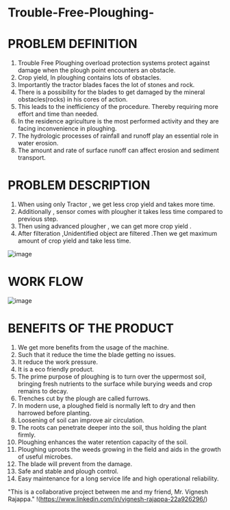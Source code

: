 # Trouble-Free-Ploughing-

# PROBLEM DEFINITION
  1. Trouble Free Ploughing overload protection systems protect against damage when the plough point encounters an obstacle.
  2. Crop yield, In ploughing contains lots of obstacles.
  3. Importantly the tractor blades faces the lot of stones and rock.
  4. There is a possibility for the blades to get damaged by the mineral obstacles(rocks) in his cores of action.
  5. This leads to the inefficiency of the procedure. Thereby requiring more effort and time than needed.
  6. In the residence agriculture is the most performed activity and they are facing inconvenience in ploughing.
  7. The hydrologic processes of rainfall and runoff play an essential role in water erosion. 
  8. The amount and rate of surface runoff can affect erosion and sediment transport.

# PROBLEM DESCRIPTION
  1. When using only Tractor , we get less crop yield and takes more time.
  2. Additionally , sensor comes with plougher it takes less time compared to previous step.
  3. Then using advanced plougher , we can get more crop yield .
  4. After filteration ,Unidentified object are filtered .Then we get maximum amount of crop yield and take less time.

![image](https://github.com/user-attachments/assets/a45b8ad8-fc1d-4be3-8f42-407a14460eab)

# WORK FLOW
![image](https://github.com/user-attachments/assets/4110c829-ca6e-4798-b6dc-54e83447ce37)

# BENEFITS OF THE PRODUCT
  1. We get more benefits from the usage of the machine. 
  2. Such that it reduce the time the blade getting no issues.
  3. It reduce the work pressure.
  4. It is a eco friendly product.
  5. The prime purpose of ploughing is to turn over the uppermost soil, bringing fresh nutrients to the surface while burying weeds and crop remains to decay. 
  6. Trenches cut by the plough are called furrows. 
  7. In modern use, a ploughed field is normally left to dry and then harrowed before planting.
  8. Loosening of soil can improve air circulation.
  9. The roots can penetrate deeper into the soil, thus holding the plant firmly.
  10. Ploughing enhances the water retention capacity of the soil.
  11. Ploughing uproots the weeds growing in the field and aids in the growth of useful microbes.
  12. The blade will prevent from the damage.
  13. Safe and stable and plough control.
  14. Easy maintenance for a long service life and high operational reliability.

"This is a collaborative project between me and my friend, Mr. Vignesh Rajappa."
!(https://www.linkedin.com/in/vignesh-rajappa-22a926296/)


